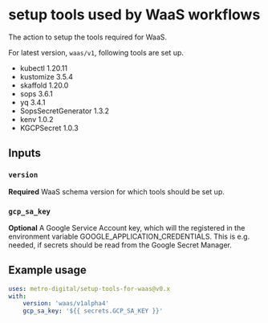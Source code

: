 # setup tools used by WaaS workflows

The action to setup the tools required for WaaS.

For latest version, `waas/v1`, following tools are set up.

- kubectl 1.20.11
- kustomize 3.5.4
- skaffold 1.20.0
- sops 3.6.1
- yq 3.4.1
- SopsSecretGenerator 1.3.2
- kenv 1.0.2
- KGCPSecret 1.0.3 

## Inputs

### `version`

**Required** WaaS schema version for which tools should be set up.

### `gcp_sa_key`

**Optional** A Google Service Account key, which will the registered in the environment variable GOOGLE_APPLICATION_CREDENTIALS. This is e.g. needed, if secrets should be read from the Google Secret Manager.
## Example usage

```yaml
uses: metro-digital/setup-tools-for-waas@v0.x
with:
    version: 'waas/v1alpha4'
    gcp_sa_key: '${{ secrets.GCP_SA_KEY }}'
```
